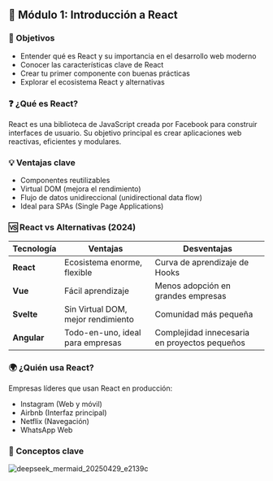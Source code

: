 <a name="modulo-1-introducción-a-React"></a>
## 📘 Módulo 1: Introducción a React

### 🎯 Objetivos

- Entender qué es React y su importancia en el desarrollo web moderno
- Conocer las características clave de React
- Crear tu primer componente con buenas prácticas
- Explorar el ecosistema React y alternativas

### ❓ ¿Qué es React?

React es una biblioteca de JavaScript creada por Facebook para construir interfaces de usuario. Su objetivo principal es crear aplicaciones web reactivas, eficientes y modulares.

### 💡 Ventajas clave

- Componentes reutilizables
- Virtual DOM (mejora el rendimiento)
- Flujo de datos unidireccional (unidirectional data flow)
- Ideal para SPAs (Single Page Applications)

### 🆚 React vs Alternativas (2024)

| Tecnología | Ventajas                          | Desventajas                     |
|------------|-----------------------------------|---------------------------------|
| **React**  | Ecosistema enorme, flexible       | Curva de aprendizaje de Hooks   |
| **Vue**    | Fácil aprendizaje                 | Menos adopción en grandes empresas |
| **Svelte** | Sin Virtual DOM, mejor rendimiento| Comunidad más pequeña           |
| **Angular**| Todo-en-uno, ideal para empresas  | Complejidad innecesaria en proyectos pequeños |

### 🌍 ¿Quién usa React?

Empresas líderes que usan React en producción:
- Instagram (Web y móvil)
- Airbnb (Interfaz principal)
- Netflix (Navegación)
- WhatsApp Web

### 📌 Conceptos clave

![deepseek_mermaid_20250429_e2139c](https://github.com/user-attachments/assets/93f867b3-47e9-4639-b338-68cd22b6710c)

